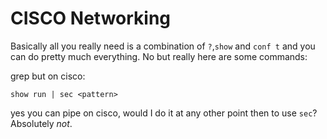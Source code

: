 # CISCO Networking

Basically all you really need is a combination of `?`,`show` and `conf t` and you can do pretty much everything.
No but really here are some commands:

grep but on cisco:
```
show run | sec <pattern>
```
yes you can pipe on cisco, would I do it at any other point then to use `sec`? Absolutely *not*.

